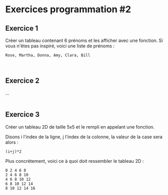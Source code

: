 # **Exercices programmation #2**

## Exercice 1
Créer un tableau contenant 6 prénoms et les afficher avec une fonction. Si vous n'êtes pas inspiré, voici une liste de prénoms :
```
Rose, Martha, Donna, Amy, Clara, Bill
```
<br>


## Exercice 2

...
<br><br>


## Exercice 3
Créer un tableau 2D de taille 5x5 et le rempli en appelant une fonction. 

Disons i l'index de la ligne, j l'index de la colonne, la valeur de la case sera alors :
```
(i+j)*2
```

Plus concrètement, voici ce à quoi doit ressembler le tableau 2D :
```
0 2 4 6 8 
2 4 6 8 10 
4 6 8 10 12 
6 8 10 12 14 
8 10 12 14 16 
```
